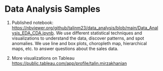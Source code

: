 # Data Analysis Samples


1. Published notebook:
https://nbviewer.org/github/talinm23/data_analysis/blob/main/Data_Analysis_EDA_CDA.ipynb. We use different statistical techniques and visualizations to understand the data, discover patterns, and spot anomalies. We use line and box plots, choropleth map, hierarchical maps, etc. to answer questions about the sales data.



2. More visualizations on Tableau
https://public.tableau.com/app/profile/talin.mirzakhanian
